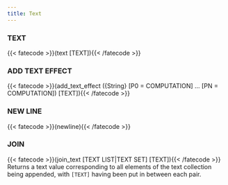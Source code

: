 ```yaml
---
title: Text
---
```

### TEXT
{{< fatecode >}}(text [TEXT]){{< /fatecode >}}

### ADD TEXT EFFECT
{{< fatecode >}}(add_text_effect ({String} [P0 = COMPUTATION] ... [PN = COMPUTATION]) [TEXT]){{< /fatecode >}}

### NEW LINE
{{< fatecode >}}(newline){{< /fatecode >}}

### JOIN
{{< fatecode >}}(join_text [TEXT LIST|TEXT SET] [TEXT]){{< /fatecode >}}
Returns a text value corresponding to all elements of the text collection being
appended, with `[TEXT]` having been put in between each pair.

